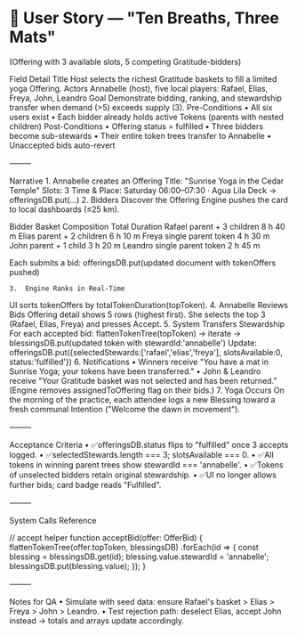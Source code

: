 # 📖 User Story — "Ten Breaths, Three Mats"

(Offering with 3 available slots, 5 competing Gratitude-bidders)

Field	Detail
Title	Host selects the richest Gratitude baskets to fill a limited yoga Offering.
Actors	Annabelle (host), five local players: Rafael, Elias, Freya, John, Leandro
Goal	Demonstrate bidding, ranking, and stewardship transfer when demand (>5) exceeds supply (3).
Pre-Conditions	• All six users exist • Each bidder already holds active Tokens (parents with nested children)
Post-Conditions	• Offering status = fulfilled • Three bidders become sub-stewards • Their entire token trees transfer to Annabelle • Unaccepted bids auto-revert


⸻

Narrative
	1.	Annabelle creates an Offering
Title: "Sunrise Yoga in the Cedar Temple"
Slots: 3
Time & Place: Saturday 06:00–07:30 · Agua Lila Deck
→ offeringsDB.put(...)
	2.	Bidders Discover the Offering
Engine pushes the card to local dashboards (≤25 km).

Bidder	Basket Composition	Total Duration
Rafael	parent + 3 children	8 h 40 m
Elias	parent + 2 children	6 h 10 m
Freya	single parent token	4 h 30 m
John	parent + 1 child	3 h 20 m
Leandro	single parent token	2 h 45 m

Each submits a bid:
offeringsDB.put(updated document with tokenOffers pushed)

	3.	Engine Ranks in Real-Time
UI sorts tokenOffers by totalTokenDuration(topToken).
	4.	Annabelle Reviews Bids
Offering detail shows 5 rows (highest first). She selects the top 3 (Rafael, Elias, Freya) and presses Accept.
	5.	System Transfers Stewardship
For each accepted bid:
flattenTokenTree(topToken) → iterate → blessingsDB.put(updated token with stewardId:'annabelle')
Update:
offeringsDB.put({selectedStewards:['rafael','elias','freya'], slotsAvailable:0, status:'fulfilled'})
	6.	Notifications
	•	Winners receive "You have a mat in Sunrise Yoga; your tokens have been transferred."
	•	John & Leandro receive "Your Gratitude basket was not selected and has been returned."
(Engine removes assignedToOffering flag on their bids.)
	7.	Yoga Occurs
On the morning of the practice, each attendee logs a new Blessing toward a fresh communal Intention ("Welcome the dawn in movement").

⸻

Acceptance Criteria
	•	✅offeringsDB.status flips to "fulfilled" once 3 accepts logged.
	•	✅selectedStewards.length === 3; slotsAvailable === 0.
	•	✅All tokens in winning parent trees show stewardId === 'annabelle'.
	•	✅Tokens of unselected bidders retain original stewardship.
	•	✅UI no longer allows further bids; card badge reads "Fulfilled".

⸻

System Calls Reference

// accept helper
function acceptBid(offer: OfferBid) {
  flattenTokenTree(offer.topToken, blessingsDB)
    .forEach(id => {
      const blessing = blessingsDB.get(id);
      blessing.value.stewardId = 'annabelle';
      blessingsDB.put(blessing.value);
    });
}


⸻

Notes for QA
	•	Simulate with seed data: ensure Rafael's basket > Elias > Freya > John > Leandro.
	•	Test rejection path: deselect Elias, accept John instead → totals and arrays update accordingly.